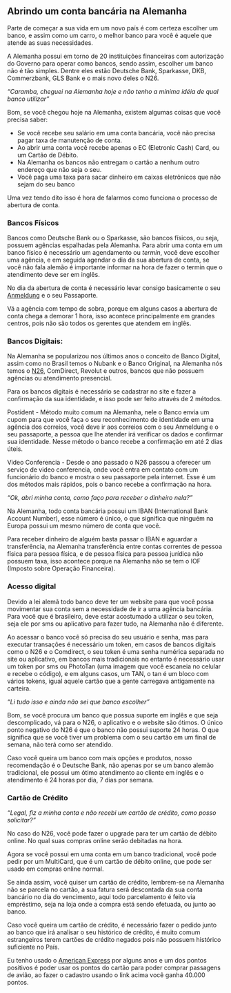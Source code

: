 ## Abrindo um conta bancária na Alemanha

Parte de começar a sua vida em um novo país é com certeza escolher um banco, e assim como um carro, o melhor banco para você é aquele que atende as suas necessidades.

A Alemanha possui em torno de 20 instituições financeiras com autorização do Governo para operar como bancos, sendo assim, escolher um banco não é tão simples. Dentre eles estão Deutsche Bank, Sparkasse, DKB, Commerzbank, GLS Bank e o mais novo deles o N26.

_“Caramba, cheguei na Alemanha hoje e não tenho a mínima idéia de qual banco utilizar”_

Bom, se você chegou hoje na Alemanha, existem algumas coisas que você precisa saber:

- Se você recebe seu salário em uma conta bancária, você não precisa pagar taxa de manutenção de conta.
- Ao abrir uma conta você recebe apenas o EC (Eletronic Cash) Card, ou um Cartão de Débito.
- Na Alemanha os bancos não entregam o cartão a nenhum outro endereço que não seja o seu.
- Você paga uma taxa para sacar dinheiro em caixas eletrônicos que não sejam do seu banco

Uma vez tendo dito isso é hora de falarmos como funciona o processo de abertura de conta. 

### Bancos Físicos

Bancos como Deutsche Bank ou o Sparkasse, são bancos físicos, ou seja, possuem agências espalhadas pela Alemanha. Para abrir uma conta em um banco físico é necessário um agendamento ou _termin_, você deve escolher uma agência, e em seguida agendar o dia da sua abertura de conta, se você não fala alemão é importante informar na hora de fazer o termin que o atendimento deve ser em inglês.

No dia da abertura de conta é necessário levar consigo basicamente o seu [Anmeldung](./../moradia/anmeldung.md) e o seu Passaporte.

Vá a agência com tempo de sobra, porque em alguns casos a abertura de conta chega a demorar 1 hora, isso acontece principalmente em grandes centros, pois não são todos os gerentes que atendem em inglês.

### Bancos Digitais:

Na Alemanha se popularizou nos últimos anos o conceito de Banco Digital, assim como no Brasil temos o Nubank e o Banco Original, na Alemanha nós temos o [N26](https://n26.com/r/philippc2442), ComDirect, Revolut e outros, bancos que não possuem agências ou atendimento presencial.

Para os bancos digitais é necessário se cadastrar no site e fazer a confirmação da sua identidade, e isso pode ser feito através de 2 métodos.

Postident - Método muito comum na Alemanha, nele o Banco envia um cupom para que você faça o seu reconhecimento de identidade em uma agência dos correios, você deve ir aos correios com o seu Anmeldung e o seu passaporte, a pessoa que lhe atender irá verificar os dados e confirmar sua identidade. Nesse método o banco recebe a confirmação em até 2 dias úteis.

Video Conferencia - Desde o ano passado o N26 passou a oferecer um serviço de video conferencia, onde você entra em contato com um funcionário do banco e mostra o seu passaporte pela internet. Esse é um dos métodos mais rápidos, pois o banco recebe a confirmação na hora.

_“Ok, abri minha conta, como faço para receber o dinheiro nela?”_

Na Alemanha, todo conta bancária possui um IBAN (International Bank Account Number), esse número é único, o que significa que ninguém na Europa possui um mesmo número de conta que você.

Para receber dinheiro de alguém basta passar o IBAN e aguardar a transferência, na Alemanha transferência entre contas correntes de pessoa física para pessoa física, e de pessoa física para pessoa jurídica não possuem taxa, isso acontece porque na Alemanha não se tem o IOF (Imposto sobre Operação Financeira).

### Acesso digital

Devido a lei alemã todo banco deve ter um website para que você possa movimentar sua conta sem a necessidade de ir a uma agência bancária. Para você que é brasileiro, deve estar acostumado a utilizar o seu token, seja ele por sms ou aplicativo para fazer tudo, na Alemanha não é diferente.

Ao acessar o banco você só precisa do seu usuário e senha, mas para executar transações é necessário um token, em casos de bancos digitais como o N26 e o Comdirect, o seu token é uma senha numérica separada no site ou aplicativo, em bancos mais tradicionais no entanto é necessário usar um token por sms ou PhotoTan (uma imagem que você escaneia no celular e recebe o código), e em alguns casos, um TAN, o tan é um bloco com vários tokens, igual aquele cartão que a gente carregava antigamente na carteira.

_“Li tudo isso e ainda não sei que banco escolher”_

Bom, se você procura um banco que possua suporte em inglês e que seja descomplicado, vá para o N26, o aplicativo e o website são ótimos. O único ponto negativo do N26 é que o banco não possui suporte 24 horas. O que significa que se você tiver um problema com o seu cartão em um final de semana, não terá como ser atendido.

Caso você queira um banco com mais opções e produtos, nosso recomendação é o Deutsche Bank, não apenas por se um banco alemão tradicional, ele possui um ótimo atendimento ao cliente em inglês e o atendimento é 24 horas por dia, 7 dias por semana.

### Cartão de Crédito

_“Legal, fiz a minha conta e não recebi um cartão de crédito, como posso solicitar?”_

No caso do N26, você pode fazer o upgrade para ter um cartão de débito online. No qual suas compras online serão debitadas na hora. 

Agora se você possui em uma conta em um banco tradicional, você pode pedir por um MultiCard, que é um cartão de débito online, que pode ser usado em compras online normal.

Se ainda assim, você quiser um cartão de crédito, lembrem-se na Alemanha não se parcela no cartão, a sua fatura será descontada da sua conta bancário no dia do vencimento, aqui todo parcelamento é feito via empréstimo, seja na loja onde a compra está sendo efetuada, ou junto ao banco.

Caso você queira um cartão de crédito, é necessário fazer o pedido junto ao banco que irá analisar o seu histórico de crédito, é muito comum estrangeiros terem cartões de crédito negados pois não possuem histórico suficiente no País.

Eu tenho usado o [American Express](http://www.amex.de/freunde/pHILICD4IX?XL=MNANS) por alguns anos e um dos pontos positivos é poder usar os pontos do cartão para poder comprar passagens de avião, ao fazer o cadastro usando o link acima você ganha 40.000 pontos.
